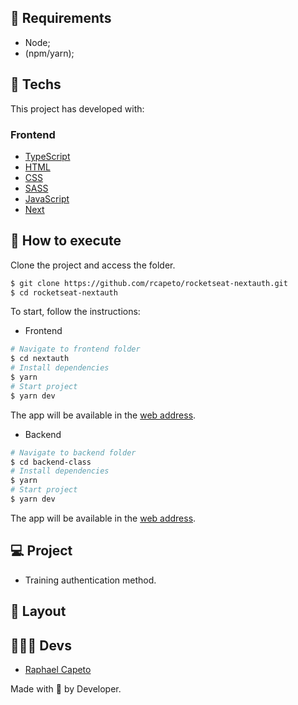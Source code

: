 ## 📜 Requirements
- Node;
- (npm/yarn);

## 🧪 Techs

This project has developed with:

### Frontend
- [TypeScript](https://www.typescriptlang.org/)
- [HTML](https://developer.mozilla.org/pt-BR/docs/Web/HTML)
- [CSS](https://www.w3schools.com/cssref/)
- [SASS](https://sass-lang.com)
- [JavaScript](https://developer.mozilla.org/pt-BR/docs/Web/JavaScript)
- [Next](https://nextjs.org/docs)

## 🚀 How to execute

Clone the project and access the folder.

```bash
$ git clone https://github.com/rcapeto/rocketseat-nextauth.git
$ cd rocketseat-nextauth
```

To start, follow the instructions:

- Frontend

```bash
# Navigate to frontend folder
$ cd nextauth
# Install dependencies
$ yarn
# Start project
$ yarn dev
```
The app will be available in the [web address](http://localhost:3000).

- Backend

```bash
# Navigate to backend folder
$ cd backend-class
# Install dependencies
$ yarn
# Start project
$ yarn dev
```
The app will be available in the [web address](http://localhost:3333).

## 💻 Project

- Training authentication method.

## 🔖 Layout

## 👨🏻‍💻 Devs
- [Raphael Capeto](https://github.com/rcapeto)

Made with 🖤 by Developer.